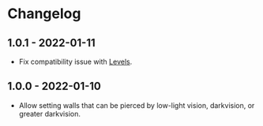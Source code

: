 # Changelog

## 1.0.1 - 2022-01-11
- Fix compatibility issue with [Levels](https://foundryvtt.com/packages/levels).

## 1.0.0 - 2022-01-10
- Allow setting walls that can be pierced by low-light vision, darkvision, or greater darkvision.
